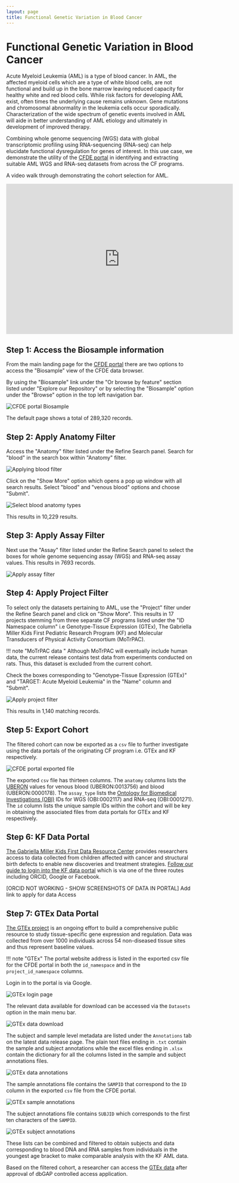 ```yaml
---
layout: page
title: Functional Genetic Variation in Blood Cancer
---
```


# Functional Genetic Variation in Blood Cancer

Acute Myeloid Leukemia (AML) is a type of blood cancer. In AML, the affected myeloid cells which are a type of white blood cells, are not functional and build up in the bone marrow leaving reduced capacity for healthy white and red blood cells. While
risk factors for developing AML exist, often times the underlying cause remains unknown. Gene mutations and chromosomal abnormality in the leukemia cells occur sporadically. Characterization of the wide spectrum of genetic events involved in AML will aide in better
understanding of AML etiology and ultimately in development of improved therapy.

Combining whole genome sequencing (WGS) data with global transcriptomic profiling using RNA-sequencing (RNA-seq) can help elucidate functional dysregulation for genes of interest.
In this use case, we demonstrate the utility of the [CFDE portal](https://app.nih-cfde.org) in identifying and extracting suitable AML WGS and RNA-seq datasets from across the
CF programs.

A video walk through demonstrating the cohort selection for AML.

<iframe id="kaltura_player" src="https://cdnapisec.kaltura.com/p/1770401/sp/177040100/embedIframeJs/uiconf_id/29032722/partner_id/1770401?iframeembed=true&playerId=kaltura_player&entry_id=1_2xx7dwci&flashvars[mediaProtocol]=rtmp&amp;flashvars[streamerType]=rtmp&amp;flashvars[streamerUrl]=rtmp://www.kaltura.com:1935&amp;flashvars[rtmpFlavors]=1&amp;flashvars[localizationCode]=en&amp;flashvars[leadWithHTML5]=true&amp;flashvars[sideBarContainer.plugin]=true&amp;flashvars[sideBarContainer.position]=left&amp;flashvars[sideBarContainer.clickToClose]=true&amp;flashvars[chapters.plugin]=true&amp;flashvars[chapters.layout]=vertical&amp;flashvars[chapters.thumbnailRotator]=false&amp;flashvars[streamSelector.plugin]=true&amp;flashvars[EmbedPlayer.SpinnerTarget]=videoHolder&amp;flashvars[dualScreen.plugin]=true&amp;flashvars[Kaltura.addCrossoriginToIframe]=true&amp;&wid=1_uoyyydlh" width="608" height="402" allowfullscreen webkitallowfullscreen mozAllowFullScreen allow="autoplay *; fullscreen *; encrypted-media *" sandbox="allow-forms allow-same-origin allow-scripts allow-top-navigation allow-pointer-lock allow-popups allow-modals allow-orientation-lock allow-popups-to-escape-sandbox allow-presentation allow-top-navigation-by-user-activation" frameborder="0" title="Kaltura Player"></iframe>

## Step 1: Access the Biosample information

From the main landing page for the [CFDE portal](https://app.nih-cfde.org) there are two
options to access the "Biosample" view of the CFDE data browser.

By using the "Biosample" link under the "Or browse by feature" section listed
under "Explore our Repository" or by selecting the "Biosample" option under the "Browse" option in the top left navigation bar.

![CFDE portal Biosample](/../../images/CFDE-portal-biosample.png "CFDE portal Biosample")   

The default page shows a total of 289,320 records.

## Step 2: Apply Anatomy Filter

Access the "Anatomy" filter listed under the Refine Search panel. Search for "blood" in the
search box within "Anatomy" filter.

![Applying blood filter](../../images/AML-blood-filter.png "Applying blood filter")   

Click on the "Show More" option which opens a pop up window with all search results.
Select "blood" and "venous blood" options and choose "Submit".

![Select blood anatomy types](../../images/AML-blood-anatomy.png "Select blood anatomy types")   

This results in 10,229 results.

## Step 3: Apply Assay Filter

Next use the "Assay" filter listed under the Refine Search panel to select the boxes
for whole genome sequencing assay (WGS) and RNA-seq assay values.
This results in 7693 records.

![Apply assay filter](../../images/AML-assay-anatomy.png "Apply assay filter")   

## Step 4: Apply Project Filter

To select only the datasets pertaining to AML, use the "Project" filter under the Refine
Search panel and click on "Show More".
This results in 17 projects stemming from three separate CF programs listed under the
"ID Namespace column" i.e Genotype-Tissue Expression (GTEx), The Gabriella Miller Kids First
Pediatric Research Program (KF) and Molecular Transducers of Physical Activity
Consortium (MoTrPAC).

!!! note "MoTrPAC data "
    Although MoTrPAC will eventually include human data, the current release contains test data from experiments conducted on rats. Thus, this dataset is excluded from the current cohort.

Check the boxes corresponding to "Genotype-Tissue Expression (GTEx)" and "TARGET: Acute Myeloid Leukemia" in the "Name" column and "Submit".

![Apply project filter](../../images/AML-final-cohort.png "Apply project filter")   

This results in 1,140 matching records.

## Step 5: Export Cohort

The filtered cohort can now be exported as a `csv` file to further investigate using the data portals of the originating CF program i.e. GTEx and KF respectively.

![CFDE portal exported file](../../images/CFDE-portal-blood-cancer-export.png "CFDE portal exported file")   

The exported `csv` file has thirteen columns. The `anatomy` columns lists the [UBERON](http://uberon.github.io/about.html) values for venous blood (UBERON:0013756) and blood (UBERON:0000178). The `assay_type` lists the [Ontology for Biomedical Investigations (OBI)](http://obi-ontology.org) IDs for WGS (OBI:0002117) and RNA-seq (OBI:0001271).
The `id` column lists the unique sample IDs within the cohort and will be key in obtaining the associated files from data portals for GTEx and KF respectively.

## Step 6: KF Data Portal

[The Gabriella Miller Kids First Data Resource Center](https://kidsfirstdrc.org/) provides researchers access to data collected from children affected with cancer and structural birth defects to enable new discoveries and treatment strategies. [Follow our guide to login into the KF data portal](../../Kids-First/Portal-Setup-And-Permissions/KF_3_KF_Registration.md) which is via one of the three routes including ORCID, Google or Facebook.

[ORCID NOT WORKING - SHOW SCREENSHOTS OF DATA IN PORTAL] Add link to apply for data Access

## Step 7: GTEx Data Portal

[The GTEx project](https://gtexportal.org/home/) is an ongoing effort to build a comprehensive public resource to study tissue-specific gene expression and regulation. Data was collected from over 1000 individuals across 54 non-diseased tissue sites and thus represent baseline values.

!!! note "GTEx"
    The portal website address is listed in the exported csv file for the CFDE portal in both the `id_namespace` and in the `project_id_namespace` columns.

Login in to the portal is via Google.

![GTEx login page](../../images/GTEx-login-page.png "GTEx login page")     

The relevant data available for download can be accessed via the `Datasets` option in the main menu bar.

![GTEx data download](../../images/GTEx-data-download.png "GTEx data download")

The subject and sample level metadata are listed under the `Annotations` tab on the latest data release page. The plain text files ending in `.txt` contain the sample and subject annotations while the excel files ending in `.xlsx` contain the dictionary for all the columns listed in the sample and subject annotations files.

![GTEx data annotations](../../images/GTEx-data-annotations.png "GTEx data annotations")

The sample annotations file contains the `SAMPID` that correspond to the `ID` column in the exported `csv` file from the CFDE portal.

![GTEx sample annotations](../../images/GTEx-sample-annotations.png "GTEx sample annotations")

The subject annotations file contains `SUBJID` which corresponds to the first ten characters of the `SAMPID`.

![GTEx subject annotations](../../images/GTEx-subject-annotations.png "GTEx subject annotations")

These lists can be combined and filtered to obtain subjects and data corresponding to blood DNA and RNA samples from individuals in the youngest age bracket to make comparable analysis with the KF AML data.

Based on the filtered cohort, a researcher can access the [GTEx data](https://gtexportal.org/home/protectedDataAccess) after approval of dbGAP controlled access application.
